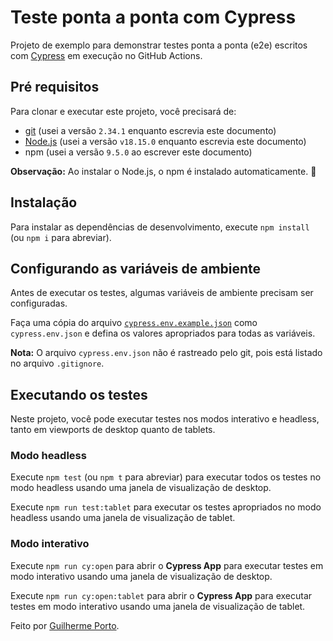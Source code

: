 # Teste ponta a ponta com Cypress

Projeto de exemplo para demonstrar testes ponta a ponta (e2e) escritos com [Cypress](https://cypress.io) em execução no GitHub Actions.

## Pré requisitos

Para clonar e executar este projeto, você precisará de:

- [git](https://git-scm.com/downloads) (usei a versão `2.34.1` enquanto escrevia este documento)
- [Node.js](https://nodejs.org/en/) (usei a versão `v18.15.0` enquanto escrevia este documento)
- npm (usei a versão `9.5.0` ao escrever este documento)

**Observação:** Ao instalar o Node.js, o npm é instalado automaticamente. 🚀

## Instalação

Para instalar as dependências de desenvolvimento, execute `npm install` (ou `npm i` para abreviar).

## Configurando as variáveis de ambiente

Antes de executar os testes, algumas variáveis de ambiente precisam ser configuradas.

Faça uma cópia do arquivo [`cypress.env.example.json`](./cypress.env.example.json) como `cypress.env.json` e defina os valores apropriados para todas as variáveis.

**Nota:** O arquivo `cypress.env.json` não é rastreado pelo git, pois está listado no arquivo `.gitignore`.

## Executando os testes

Neste projeto, você pode executar testes nos modos interativo e headless, tanto em viewports de desktop quanto de tablets.

### Modo headless

Execute `npm test` (ou `npm t` para abreviar) para executar todos os testes no modo headless usando uma janela de visualização de desktop.

Execute `npm run test:tablet` para executar os testes apropriados no modo headless usando uma janela de visualização de tablet.

### Modo interativo

Execute `npm run cy:open` para abrir o **Cypress App** para executar testes em modo interativo usando uma janela de visualização de desktop.

Execute `npm run cy:open:tablet` para abrir o **Cypress App** para executar testes em modo interativo usando uma janela de visualização de tablet.

Feito por [Guilherme Porto](https://github.com/Porto888).
